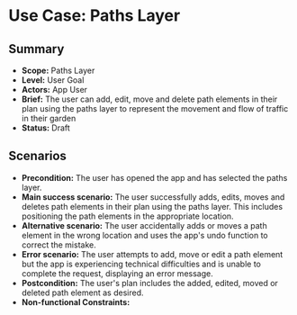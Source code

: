 # Use Case: Paths Layer

## Summary

- **Scope:** Paths Layer
- **Level:** User Goal
- **Actors:** App User
- **Brief:** The user can add, edit, move and delete path elements in their plan using the paths layer to represent the movement and flow of traffic in their garden
- **Status:** Draft

## Scenarios

- **Precondition:**
  The user has opened the app and has selected the paths layer.
- **Main success scenario:**
  The user successfully adds, edits, moves and deletes path elements in their plan using the paths layer. This includes positioning the path elements in the appropriate location.
- **Alternative scenario:**
  The user accidentally adds or moves a path element in the wrong location and uses the app's undo function to correct the mistake.
- **Error scenario:**
  The user attempts to add, move or edit a path element but the app is experiencing technical difficulties and is unable to complete the request, displaying an error message.
- **Postcondition:**
  The user's plan includes the added, edited, moved or deleted path element as desired.
- **Non-functional Constraints:**
